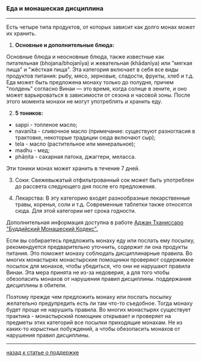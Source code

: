 ### **Еда и монашеская дисциплина**

--------------

Есть четыре типа продуктов, от которых зависит как долго монах может их хранить.

1) **Основные и дополнительные блюда:**

Основные блюда и неосновные блюда, также известные как питательная (bhojana/bhojanīya) и жевательная (khādanīya) или "мягкая пища" и "жёсткая пища". Эта категория включает в себя все виды продуктов питания: рыбу, мясо, зерновые, сладости, фрукты, хлеб и т.д. Еда может быть предложена монаху только до полудня, причем "полдень" согласно Винаи — это время, когда солнце в зените, и оно может варьироваться в зависимости от сезона и часовой зоны. После этого момента монахи не могут употреблять и хранить еду.

2) **5 тоников:**

- sappi - топленое масло;
- navanīta - сливочное масло (примечание: существуют разногласия в трактовке, некоторые традиции сюда включают сыр);
- tela - масло (растительное или минеральное);
- madhu - мед;
- phāṇita - сахарная патока, джаггери, меласса. 

Эти тоники монах может хранить в течение 7 дней.

3) Соки: Свежевыжатый отфильтрованный сок может быть употреблен до рассвета следующего дня после его предложения.

4) Лекарства: В эту категорию входят разнообразные лекарственные травы, коренья, соли и т.д. Современные таблетки также относятся сюда. Для этой категории нет срока годности.

Дополнительная информация доступна в работе [Аджан Тханиссаро "Буддийский Монашеский Кодекс".](https://www.dhammatalks.org/vinaya/bmc/Section0019.html)

Если вы собираетесь предложить монаху еду или послать ему посылку, рекомендуется предварительно уточнить, содержит ли она продукты питания. Это поможет монаху соблюдать дисциплинарные правила. Во многих монастырях монастырские помощники проверяют содержимое посылок для монахов, чтобы убедиться, что они не нарушают правила Винаи. Эта мера принята не из-за недоверия, а для того чтобы обезопасить монахов от нарушения правил дисциплины. поддержания дисциплины в обители.

Поэтому прежде чем предложить монаху или послать посылку желательно предупредить есть ли там что-то съедобное. Тогда монаху будет проще не нарушить правила. Во многих монастырях существует практика - монастырский помощник открывает и проверяет на предметы этих категорий все посылки приходящие монахам. Не из каких-то корыстных побуждений, а чтобы обезопасить монахов от нарушения правил дисциплины.

--------------

[назад к статье о поддержке](https://devamitta.github.io/notes/dana.html)
